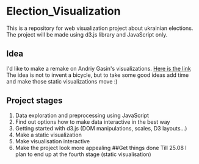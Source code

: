 # Election_Visualization
This is a repository for web visualization project about ukrainian elections.
The project will be made using d3.js library and JavaScript only.
## Idea
I'd like to make a remake on Andriy Gasin's visualizations. [Here is the link](https://github.com/andriy-gazin/mps)
The idea is not to invent a bicycle, but to take some good ideas add time and make those static visualizations move :)
## Project stages
1) Data exploration and preprocessing using JavaScript
2) Find out options how to make data interactive in the best way
3) Getting started with d3.js (DOM manipulations, scales, D3 layouts...)
4) Make a static visualization
5) Make visualisation interactive
6) Make the project look more appealing 
##Get things done
Till 25.08 I plan to end up at the fourth stage (static visualisation)
